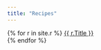 ```yaml
---
title: "Recipes"
---
```


{% for r in site.r %}
  <a href="{{ r.url }}">{{ r.Title }}</a><br>
{% endfor %}
